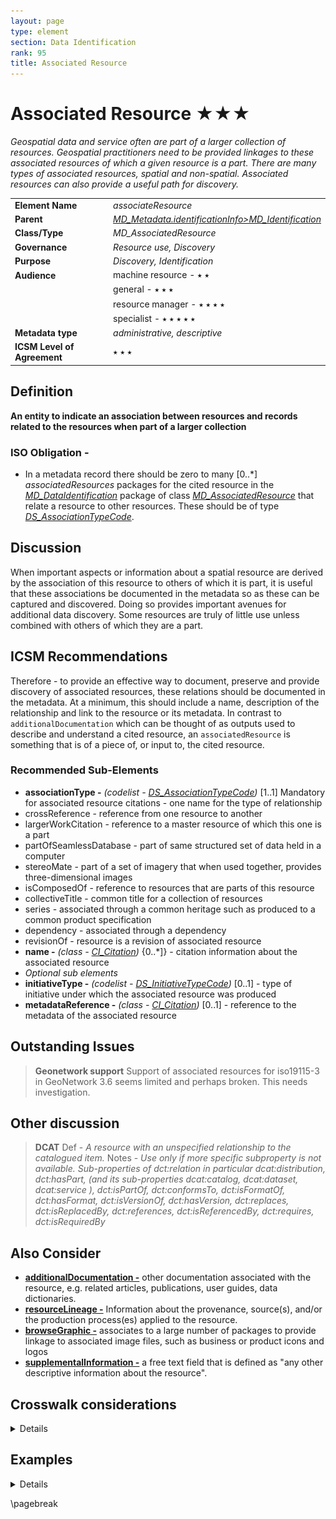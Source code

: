 ```yaml
---
layout: page
type: element
section: Data Identification
rank: 95
title: Associated Resource
---
```

# Associated Resource ★★★
*Geospatial data and service often are part of a larger collection of resources. Geospatial practitioners need to be provided linkages to these associated resources of which a given resource is a part. There are many types of associated resources, spatial and non-spatial. Associated resources can also provide a useful path for discovery.*

| | |
| --- | --- |
| **Element Name** | *associateResource* |
| **Parent** | *[MD_Metadata.identificationInfo>MD_Identification](./class-MD_Identification)* |
| **Class/Type** | *MD_AssociatedResource* |
| **Governance** | *Resource use, Discovery* |
| **Purpose** | *Discovery, Identification* |
| **Audience** | machine resource - ⭑ ⭑ |
| | general - ⭑ ⭑ ⭑ |
| | resource manager - ⭑ ⭑ ⭑ ⭑ |
| | specialist - ⭑ ⭑ ⭑ ⭑ ⭑ |
| **Metadata type** | *administrative, descriptive* |
| **ICSM Level of Agreement** | ⭑ ⭑ ⭑ |

## Definition 
**An entity to indicate an association between resources and records related to the resources when part of a larger collection**

### ISO Obligation -

 - In a metadata record there should be zero to many [0..\*] *associatedResources* packages for the cited resource in the *[MD_DataIdentification](./class-MD_DataIdentification)* package of class *[MD_AssociatedResource](http://wiki.esipfed.org/index.php/MD_AssociatedResource)* that relate a resource to other resources. These should be of type *[DS_AssociationTypeCode](http://wiki.esipfed.org/index.php/ISO_19115-3_Codelists#DS_AssociationTypeCode)*.

## Discussion  

When important aspects or information about a spatial resource are derived by the association of this resource to others of which it is part, it is useful that these associations be documented in the metadata so as these can be captured and discovered. Doing so provides important avenues for additional data discovery. Some resources are truly of little use unless combined with others of which they are a part. 


## ICSM Recommendations 
Therefore - to provide an effective way to document, preserve and provide discovery of associated resources, these relations should be documented in the metadata. At a minimum, this should include a name, description of the relationship and link to the resource or its metadata. In contrast to `additionalDocumentation` which can be thought of as outputs used to describe and understand a cited resource, an `associatedResource` is something that is of a piece of, or input to, the cited resource.

### Recommended Sub-Elements 

* **associationType -** *(codelist - [DS_AssociationTypeCode](http://wiki.esipfed.org/index.php/ISO_19115-3_Codelists#DS_AssociationTypeCode))* [1..1] Mandatory for associated resource citations - one name for the type of relationship
 * crossReference - reference from one resource to another
 * largerWorkCitation - reference to a master resource of which this one is a part
 * partOfSeamlessDatabase - part of same structured set of data held in a computer
 * stereoMate - part of a set of imagery that when used together, provides three-dimensional images
 * isComposedOf - reference to resources that are parts of this resource
 * collectiveTitle - common title for a collection of resources
 * series - associated through a common heritage such as produced to a common product specification
 * dependency - associated through a dependency
 * revisionOf - resource is a revision of associated resource
* **name -** *(class - [CI_Citation](./class-CI_Citation))* {0..\*]} - citation information about the associated resource
* *Optional sub elements*
 * **initiativeType -** *(codelist - [DS_InitiativeTypeCode](http://wiki.esipfed.org/index.php/ISO_19115-3_Codelists#DS_InitiativeTypeCode))* [0..1] - type of initiative under which the associated resource was produced 
 * **metadataReference -** *(class - [CI_Citation](./class-CI_Citation))* [0..1] - reference to the metadata of the associated resource
  
 ## Outstanding Issues

 > **Geonetwork support**
   Support of associated resources for iso19115-3 in GeoNetwork 3.6 seems limited and perhaps broken. This needs investigation.

 ## Other discussion

 > **DCAT**
 Def - *A resource with an unspecified relationship to the catalogued item.*
 Notes - *Use only if more specific subproperty is not available. Sub-properties of dct:relation in particular dcat:distribution, dct:hasPart, (and its sub-properties dcat:catalog, dcat:dataset, dcat:service ), dct:isPartOf, dct:conformsTo, dct:isFormatOf, dct:hasFormat, dct:isVersionOf, dct:hasVersion, dct:replaces, dct:isReplacedBy, dct:references, dct:isReferencedBy, dct:requires, dct:isRequiredBy*
  
 ## Also Consider

 - **[additionalDocumentation -](./AdditionalDocs)** other documentation associated with the resource, e.g. related articles, publications, user guides, data dictionaries.
 - **[resourceLineage -](./ResourceLineage)** Information about the provenance, source(s), and/or the production process(es) applied to the resource.
 - **[browseGraphic -](./BrowseGraphic)** associates to a large number of packages to provide linkage to associated image files, such as business or product icons and logos
 - **[supplementalInformation -](https://www.isotc211.org/hmmg/HTML/ConceptualModels/EARoot/EA1/EA13/EA2/EA12/EA4420.htm)**  a free text field that is defined as "any other descriptive information about the resource". 

## Crosswalk considerations

<details>

### ISO19139 
MD_AssociatedResource replaces MD_AggregateInformation to clarify its
role as a mechanism for associating resources. Changes include:

- MD_AssociatedResource/name:CI_Citation replaces MD_AggregateInformation/aggregateDatasetName
 - The name this role was simplified along with the change to the name of the class.
- MD_AggregateInformation/aggregateDataSetIdentifier
 - This MD_Identifier was removed because the MD_Identifier in the name:CI_Citation can be used to provide an identifier for the associated resource.
- MD_AssociatedResource /metadataReference:CI_Citation was added
 - This new element was added to avoid ambiguity about whether the name:CI_Citation refers to a resource or to metadata for that resource. Now it is clear that name:CI_Citation refers to the resource and the metadataReference refers to metadata for that resource.

### Dublin core / CKAN / data.gov.au 

TBD {mapping to *DC element* and discussion???}

### DCAT 

Maps to dct:relation

### RIF-CS

Maps to "Related Information"

</details>

## Examples

<details>

### XML 
```
<mdb:MD_Metadata>  
....
 </mdb:identificationInfo>   
  </mri:MD_DataIdentification>
  ....  
   <mri:associatedResource>
    <mri:MD_AssociatedResource>
     <mri:name>
      <cit:CI_Citation>
       <cit:title>
        <gco:CharacterString>Big Project</gco:CharacterString>
       </cit:title>
      </cit:CI_Citation>
     </mri:name>
     <mri:associationType>
      <mri:DS_AssociationTypeCode codeList="https://schemas.isotc211.org
      /19115/resources/Codelist/cat/codelists.xml#DS_AssociationTypeCode"
      codeListValue="largerWorkCitation"/>
     </mri:associationType>
    </mri:MD_AssociatedResource>
   </mri:associatedResource>
  ....
  </mri:MD_DataIdentification>
 </mdb:identificationInfo>
....
</mdb:MD_Metadata>
```

\pagebreak

### UML diagrams
Recommended elements highlighted in yellow

![associateResource](../images/AssociatedResourcesUML.png)

</details>

\pagebreak

